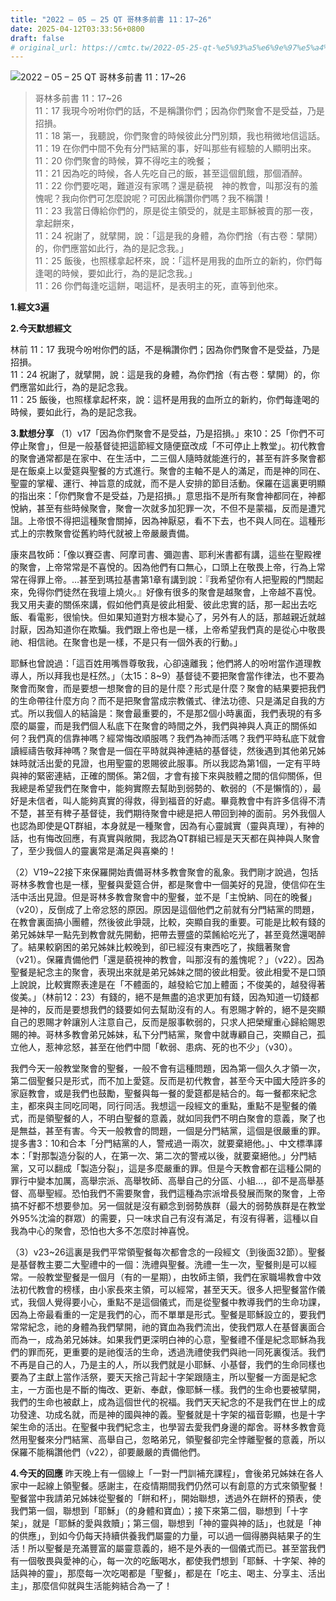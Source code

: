 ```yaml
---
title: "2022 – 05 – 25 QT 哥林多前書 11：17~26"
date: 2025-04-12T03:33:56+0800
draft: false
# original_url: https://cmtc.tw/2022-05-25-qt-%e5%93%a5%e6%9e%97%e5%a4%9a%e5%89%8d%e6%9b%b8-11%ef%bc%9a1726
---
```


![2022 – 05 – 25 QT 哥林多前書 11：17\~26](/images/qt.jpg  "2022 – 05 – 25 QT 哥林多前書 11：17\~26")

> 哥林多前書 11：17\~26  
> 11：17 我現今吩咐你們的話，不是稱讚你們；因為你們聚會不是受益，乃是招損。  
> 11：18 第一，我聽說，你們聚會的時候彼此分門別類，我也稍微地信這話。  
> 11：19 在你們中間不免有分門結黨的事，好叫那些有經驗的人顯明出來。  
> 11：20 你們聚會的時候，算不得吃主的晚餐；  
> 11：21 因為吃的時候，各人先吃自己的飯，甚至這個飢餓，那個酒醉。  
> 11：22 你們要吃喝，難道沒有家嗎？還是藐視　神的教會，叫那沒有的羞愧呢？我向你們可怎麼說呢？可因此稱讚你們嗎？我不稱讚！  
> 11：23 我當日傳給你們的，原是從主領受的，就是主耶穌被賣的那一夜，拿起餅來，  
> 11：24 祝謝了，就擘開，說：「這是我的身體，為你們捨（有古卷：擘開）的，你們應當如此行，為的是記念我。」  
> 11：25 飯後，也照樣拿起杯來，說：「這杯是用我的血所立的新約，你們每逢喝的時候，要如此行，為的是記念我。」  
> 11：26 你們每逢吃這餅，喝這杯，是表明主的死，直等到他來。

**1.經文3遍**

**2.今天默想經文**
  
林前 11：17 我現今吩咐你們的話，不是稱讚你們；因為你們聚會不是受益，乃是招損。  
11：24 祝謝了，就擘開，說：這是我的身體，為你們捨（有古卷：擘開）的，你們應當如此行，為的是記念我。  
11：25 飯後，也照樣拿起杯來，說：這杯是用我的血所立的新約，你們每逢喝的時候，要如此行，為的是記念我。

**3.默想分享**
（1）v17「因為你們聚會不是受益，乃是招損。」來10：25「你們不可停止聚會」，但是一般基督徒把這節經文隨便竄改成「不可停止上教堂」。初代教會的聚會通常都是在家中、在生活中，二三個人隨時就能進行的，甚至有許多聚會都是在飯桌上以愛筵與聖餐的方式進行。聚會的主軸不是人的滿足，而是神的同在、聖靈的掌權、運行、神旨意的成就，而不是人安排的節目活動。保羅在這裏更明顯的指出來：「你們聚會不是受益，乃是招損。」意思指不是所有聚會神都同在，神都悅納，甚至有些時候聚會，聚會一次就多加犯罪一次，不但不是蒙福，反而是遭咒詛。上帝恨不得把這種聚會關掉，因為神厭惡，看不下去，也不與人同在。這種形式上的宗教聚會從舊約時代就被上帝嚴嚴責備。

康來昌牧師：「像以賽亞書、阿摩司書、彌迦書、耶利米書都有講，這些在聖殿裡的聚會，上帝常常是不喜悅的。因為他們有口無心，口頭上在敬畏上帝，行為上常常在得罪上帝。…甚至到瑪拉基書第1章有講到說：『我希望你有人把聖殿的門關起來，免得你們徒然在我壇上燒火。』好像有很多的聚會是越聚會，上帝越不喜悅。我又用夫妻的關係來講，假如他們真是彼此相愛、彼此忠實的話，那一起出去吃飯、看電影，很愉快。但如果知道對方根本變心了，另外有人的話，那越親近就越討厭，因為知道你在欺騙。我們跟上帝也是一樣，上帝希望我們真的是從心中敬畏祂、相信祂。在聚會也是一樣，不是只有一個外表的行動。」

耶穌也曾說過：「這百姓用嘴唇尊敬我，心卻遠離我；他們將人的吩咐當作道理教導人，所以拜我也是枉然。」（太15：8\~9）基督徒不要把聚會當作律法，也不要為聚會而聚會，而是要想一想聚會的目的是什麼？形式是什麼？聚會的結果要把我們的生命帶往什麼方向？而不是把聚會當成宗教儀式、律法功德、只是滿足自我的方式。所以我個人的結論是：聚會最重要的，不是那2個小時裏面，我們表現的有多麼的屬靈，而是我們個人私底下在聚會的時間之外，我們與神與人真正的關係如何？我們真的信靠神嗎？經常悔改順服嗎？我們為神而活嗎？我們平時私底下就會讀經禱告敬拜神嗎？聚會是一個在平時就與神連結的基督徒，然後遇到其他弟兄姊妹時就活出愛的見證，也用聖靈的恩賜彼此服事。所以我認為第1個，一定有平時與神的緊密連結，正確的關係。第2個，才會有接下來與肢體之間的信仰關係，但我總是希望我們在聚會中，能夠實際去幫助到弱勢的、軟弱的（不是懶惰的），最好是未信者，叫人能夠真實的得救，得到福音的好處。畢竟教會中有許多信得不清不楚，甚至有稗子基督徒，我們期待聚會中總是把人帶回到神的面前。另外我個人也認為即使是QT群組，本身就是一種聚會，因為有心靈誠實（靈與真理），有神的話，也有悔改回應，有真實與敞開，我認為QT群組已經是天天都在與神與人聚會了，至少我個人的靈裏常是滿足與喜樂的！

（2）V19\~22接下來保羅開始責備哥林多教會聚會的亂象。我們剛才說過，包括哥林多教會也是一樣，聖餐與愛筵合併，都是聚會中一個美好的見證，使信仰在生活中活出見證。但是哥林多教會聚會中的聖餐，並不是「主悅納、同在的晚餐」（v20），反倒成了上帝忿怒的原因。原因是這個他們之前就有分門結黨的問題，在教會裏面搞小團體，然後彼此爭競，比較，突顯自我的重要。可能是比較有錢的弟兄姊妹早一點先到教會就先開動，把帶去豐盛的菜餚給吃光了，甚至竟然還喝醉了。結果較窮困的弟兄姊妹比較晚到，卻已經沒有東西吃了，挨餓著聚會（v21）。保羅責備他們「還是藐視神的教會，叫那沒有的羞愧呢？」（v22）。因為聖餐是紀念主的聚會，表現出來就是弟兄姊妹之間的彼此相愛。彼此相愛不是口頭上說說，比較實際表達是在「不體面的，越發給它加上體面；不俊美的，越發得著俊美。」（林前12：23）有錢的，絕不是無盡的追求更加有錢，因為知道一切錢都是神的，反而是要想我們的錢要如何去幫助沒有的人。有恩賜才幹的，絕不是突顯自己的恩賜才幹讓別人注意自己，反而是服事軟弱的，只求人把榮耀重心歸給賜恩賜的神。哥林多教會弟兄姊妹，私下分門結黨，聚會中就專顧自己，突顯自己，孤立他人，惹神忿怒，甚至在他們中間「軟弱、患病、死的也不少」（v30）。

我們今天一般教堂聚會的聖餐，一般不會有這種問題，因為第一個久久才領一次，第二個聖餐只是形式，而不加上愛筵。反而是初代教會，甚至今天中國大陸許多的家庭教會，或是我們也鼓勵，聖餐與每一餐的愛筵都是結合的。每一餐都來紀念主，都來與主同吃同喝，同行同活。我想這一段經文的重點，重點不是聖餐的儀式，而是領聖餐的人，不明白聖餐的意義，就如同我們不明白聚會的意義，聚了也是無益，甚至有害。今天一般教會的問題，一個是分門結黨，這個是很嚴重的罪。提多書3：10和合本「分門結黨的人，警戒過一兩次，就要棄絕他。」、中文標準譯本：「對那製造分裂的人，在第一次、第二次的警戒以後，就要棄絕他。」分門結黨，又可以翻成「製造分裂」，這是多麼嚴重的罪。但是今天教會都在這種公開的罪行中變本加厲，高舉宗派、高舉牧師、高舉自己的分區、小組…，卻不是高舉基督、高舉聖經。恐怕我們不需要聚會，我們這種為宗派增長發展而聚的聚會，上帝搞不好都不想要參加。另一個就是沒有顧念到弱勢族群（最大的弱勢族群是在教堂外95%沈淪的群眾）的需要，只一味求自己有沒有滿足，有沒有得著，這種以自我為中心的聚會，恐怕也大多不怎麼討神喜悅。

（3）v23\~26這裏是我們平常領聖餐每次都會念的一段經文（到後面32節）。聖餐是基督教主要二大聖禮中的一個：洗禮與聖餐。洗禮一生一次，聖餐則是可以經常。一般教堂聖餐是一個月（有的一星期），由牧師主領，我們在家職場教會中效法初代教會的榜樣，由小家長來主領，可以經常，甚至天天。很多人把聖餐當作儀式，我個人覺得要小心，重點不是這個儀式，而是從聖餐中教導我們的生命功課，因為上帝最看重的一定是我們的心，而不單單是形式。聖餐是耶穌設立的，要我們常常紀念，祂的身體為我們擘開，祂的寶血為我們流出，使我們眾人在基督裏面合而為一，成為弟兄姊妹。如果我們更深明白神的心意，聖餐禮不僅是紀念耶穌為我們的罪而死，更重要的是祂復活的生命，透過洗禮使我們與祂一同死裏復活。我們不再是自己的人，乃是主的人，所以我們就是小耶穌、小基督，我們的生命同樣也要為了主獻上當作活祭，要天天捨己背起十字架跟隨主，所以聖餐一方面是紀念主，一方面也是不斷的悔改、更新、奉獻，像耶穌一樣。我們的生命也要被擘開，我們的生命也被獻上，成為這個世代的祝福。我們天天紀念的不是我們在世上的成功發達、功成名就，而是神的國與神的義。聖餐就是十字架的福音彰顯，也是十字架生命的活出。在聖餐中我們紀念主，也學習去愛我們身邊的鄰舍。哥林多教會竟然用聖餐來分門結黨、高舉自己，忽略弟兄，領聖餐卻完全悖離聖餐的意義，所以保羅不能稱讚他們（v22），卻要嚴嚴的責備他們。

**4.今天的回應**
昨天晚上有一個線上「一對一門訓補充課程」，會後弟兄姊妹在各人家中一起線上領聖餐。感謝主，在疫情期間我們仍然可以有創意的方式來領聖餐！聖餐當中我請弟兄姊妹從聖餐的「餅和杯」，開始聯想，透過外在餅杯的預表，使我們第一個，聯想到「耶穌」（的身體和寶血）；接下來第二個，聯想到「十字架」，就是「耶穌的愛與救贖」；第三個，聯想到「神的靈與神的話」，也就是「神的供應」，到如今仍每天持續供養我們屬靈的力量，可以過一個得勝與結果子的生活！所以聖餐是充滿豐富的屬靈意義的，絕不是外表的一個儀式而已。甚至當我們有一個敬畏與愛神的心，每一次的吃飯喝水，都使我們想到「耶穌、十字架、神的話與神的靈」，那麼每一次吃喝都是「聖餐」，都是在「吃主、喝主、分享主、活出主」，那麼信仰就與生活能夠結合為一了！
